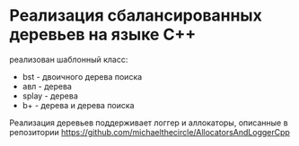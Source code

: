 # Реализация сбалансированных деревьев на языке C++
реализован шаблонный класс:
* bst - двоичного дерева поиска
* авл - дерева
* splay - дерева
* b+ - дерева и дерева поиска

Реализация деревьев поддерживает логгер и аллокаторы, описанные в репозитории https://github.com/michaelthecircle/AllocatorsAndLoggerCpp   

